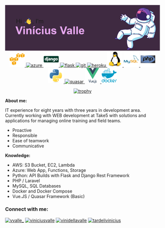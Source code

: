 
<img src="https://github.com/tardelivinicius/tardelivinicius/blob/main/header-image.png">
<div align="center">
  
<a href="https://aws.amazon.com" target="_blank">
  <img src="https://github.com/devicons/devicon/blob/master/icons/amazonwebservices/amazonwebservices-original.svg" alt="aws" width="50" height="50"/>
</a> 
<a href="https://azure.microsoft.com/en-in/" target="_blank">
  <img src="https://www.vectorlogo.zone/logos/microsoft_azure/microsoft_azure-icon.svg" alt="azure" width="50" height="50"/>
 </a> 
<a href="https://www.djangoproject.com/" target="_blank">
  <img src="https://raw.githubusercontent.com/devicons/devicon/master/icons/django/django-original.svg" alt="django" width="50" height="50"/>
 </a> 
<a href="https://flask.palletsprojects.com/" target="_blank"> 
  <img src="https://www.vectorlogo.zone/logos/pocoo_flask/pocoo_flask-icon.svg" alt="flask" width="50" height="50"/>
</a>
 <a href="https://git-scm.com/" target="_blank"> 
  <img src="https://www.vectorlogo.zone/logos/git-scm/git-scm-icon.svg" alt="git" width="50" height="50"/> 
</a> 
<a href="https://heroku.com" target="_blank"> 
  <img src="https://www.vectorlogo.zone/logos/heroku/heroku-icon.svg" alt="heroku" width="50" height="50"/>
</a> 
<a href="https://www.linux.org/" target="_blank"> 
  <img src="https://raw.githubusercontent.com/devicons/devicon/master/icons/linux/linux-original.svg" alt="linux" width="50" height="50"/> 
</a> 
<a href="https://www.mysql.com/" target="_blank"> 
  <img src="https://raw.githubusercontent.com/devicons/devicon/master/icons/mysql/mysql-original-wordmark.svg" alt="mysql" width="50" height="50"/> 
</a> 
<a href="https://www.php.net" target="_blank"> 
  <img src="https://raw.githubusercontent.com/devicons/devicon/master/icons/php/php-original.svg" alt="php" width="50" height="50"/> 
</a> 
<a href="https://www.python.org" target="_blank"> 
  <img src="https://raw.githubusercontent.com/devicons/devicon/master/icons/python/python-original.svg" alt="python" width="50" height="50"/> 
</a> 
<a href="https://quasar.dev/" target="_blank"> 
  <img src="https://cdn.quasar.dev/logo/svg/quasar-logo.svg" alt="quasar" width="50" height="50"/> 
</a> 
<a href="https://vuejs.org/" target="_blank"> 
  <img src="https://raw.githubusercontent.com/devicons/devicon/master/icons/vuejs/vuejs-original-wordmark.svg" alt="vuejs" width="50" height="50"/> 
</a> 
<a href="https://www.docker.com/" target="_blank"> 
  <img src="https://github.com/devicons/devicon/blob/master/icons/docker/docker-plain-wordmark.svg" alt="vuejs" width="50" height="50"/> 
</a> 
  
  [![trophy](https://github-profile-trophy.vercel.app/?username=tardelivinicius&theme=radical)](https://github.com/ryo-ma/github-profile-trophy)
  
</p>
  
</div>

<strong>About me:</strong>

<p>IT experience for eight years with three years in development area. Currently working with WEB development at Take5 with solutions and applications for managing online training and field teams.</p>

<ul>
  <li>Proactive</li>
  <li>Responsible</li>
  <li>Ease of teamwork</li>
  <li>Communicative</li>
</ul>

<strong>Knowledge:</strong>

<ul>
  <li>AWS: S3 Bucket, EC2, Lambda</li>
  <li>Azure: Web App, Functions, Storage</li>
  <li>Python: API Builds with Flask and Django Rest Framework</li>
  <li>PHP / Laravel</li>
  <li>MySQL, SQL Databases</li>
  <li>Docker and Docker Compose</li>
  <li>Vue.JS / Quasar Framework (Basic)</li>
 </ul>

<h3 align="left">Connect with me:</h3>
<p align="left">
<a href="https://twitter.com/vvalle_" target="blank"><img align="center" src="https://cdn.jsdelivr.net/npm/simple-icons@3.0.1/icons/twitter.svg" alt="vvalle_" height="30" width="40" /></a>
<a href="https://linkedin.com/in/viniciusvalle" target="blank"><img align="center" src="https://cdn.jsdelivr.net/npm/simple-icons@3.0.1/icons/linkedin.svg" alt="viniciusvalle" height="30" width="40" /></a>
<a href="https://instagram.com/vinidellavalle" target="blank"><img align="center" src="https://cdn.jsdelivr.net/npm/simple-icons@3.0.1/icons/instagram.svg" alt="vinidellavalle" height="30" width="40" /></a>
<a href="https://tardelivinicius.medium.com" target="blank"><img align="center" src="https://cdn.jsdelivr.net/npm/simple-icons@3.0.1/icons/medium.svg" alt="tardelivinicius" height="30" width="40" /></a>
</p>

